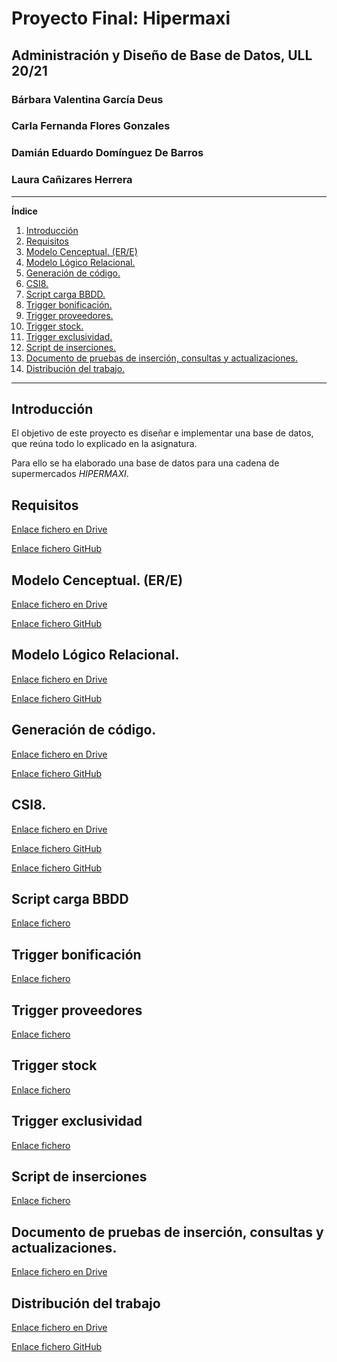 # Proyecto Final: Hipermaxi

## Administración y Diseño de Base de Datos, ULL 20/21

### Bárbara Valentina García Deus
### Carla Fernanda Flores Gonzales
### Damián Eduardo Domínguez De Barros
### Laura Cañizares Herrera

---

**Índice**
1. [Introducción](#id1)
2. [Requisitos](#id2)
3. [Modelo Cenceptual. (ER/E)](#id3)
4. [Modelo Lógico Relacional.](#id4)
5. [Generación de código.](#id5)
6. [CSI8.](#id6)
7. [Script carga BBDD.](#id7)
8. [Trigger bonificación.](#id8)
9. [Trigger proveedores.](#id9)
10. [Trigger stock.](#id10)
11. [Trigger exclusividad.](#id11)
12. [Script de inserciones.](#id12)
13. [Documento de pruebas de inserción, consultas y actualizaciones.](#id13)
14. [Distribución del trabajo.](#id14)

---

## Introducción <a name="id1"></a>

El objetivo de este proyecto es diseñar e implementar una base de datos, que
reúna todo lo explicado en la asignatura.

Para ello se ha elaborado una base de datos para una cadena de supermercados
_HIPERMAXI_.

## Requisitos <a name="id2"></a>

[Enlace fichero en Drive](https://docs.google.com/document/d/1x1zKe4qojsrgphWF1TvgbND3Ts7qp3SP8CeBYcDKinc/edit?usp=sharing)

[Enlace fichero GitHub](FicherosEntrega/PropuestaDeRequisitos.pdf)

## Modelo Cenceptual. (ER/E) <a name="id3"></a>

[Enlace fichero en Drive](https://drive.google.com/file/d/1GJy4JfNPx39tZcfFZRh8x21HysxDYN7n/view?usp=sharing)

[Enlace fichero GitHub](FicherosEntrega/ERE.pdf)

## Modelo Lógico Relacional. <a name="id4"></a>

[Enlace fichero en Drive](https://docs.google.com/document/d/1WlTSTlUDNsyYXpTW4bwEPIpKKr12KX07K2EUqJgHf_o/edit?usp=sharing)

[Enlace fichero GitHub](FicherosEntrega/GrafoRelacional.pdf)

## Generación de código. <a name="id5"></a>

[Enlace fichero en Drive](https://docs.google.com/document/d/1wRnqzZpHHJnkk3bldhIyVxk9te2iULk8bCKJSpr-YXE/edit?usp=sharing)

[Enlace fichero GitHub](FicherosEntrega/ScriptCreacion.pdf)

## CSI8. <a name="id6"></a>

[Enlace fichero en Drive](https://docs.google.com/document/d/1j1kHPoKIRMANl5rRZBUuT4MysdHT38u8KqquDptlNjo/edit?usp=sharing)

[Enlace fichero GitHub](FicherosEntrega/CSI8.pdf)

[Enlace fichero GitHub](FicherosEntrega/DistribucionDeTrabajo.pdf)

## Script carga BBDD <a name="id7"></a>

[Enlace fichero](script_hipermaxi.sql)


## Trigger bonificación <a name="id8"></a>

[Enlace fichero](trigger_bonificacion.sql)


## Trigger proveedores <a name="id9"></a>

[Enlace fichero](trigger_proveedor.sql)


## Trigger stock <a name="id10"></a>

[Enlace fichero](trigger_stock.sql)

## Trigger exclusividad <a name="id11"></a>

[Enlace fichero](trigger_exclusividad.sql)

## Script de inserciones <a name="id12"></a>

[Enlace fichero](inserts.sql)

## Documento de pruebas de inserción, consultas y actualizaciones. <a name="id13"></a>

[Enlace fichero en Drive](https://docs.google.com/document/d/1vJ4jv6-dewMLYebX1AJ9ULqw35Ozzp8XWgYgQoqBTZk/edit?usp=sharing)

## Distribución del trabajo <a name="id14"></a>

[Enlace fichero en Drive](https://docs.google.com/spreadsheets/d/1R9xh1rUozo0ALwuKw0e6aCe9nvjQCq6py9_NN8HT0Rw/edit?usp=sharing)


[Enlace fichero GitHub](FicherosEntrega/PruebasDeInserciónConsultasActualizaciones.pdf)
